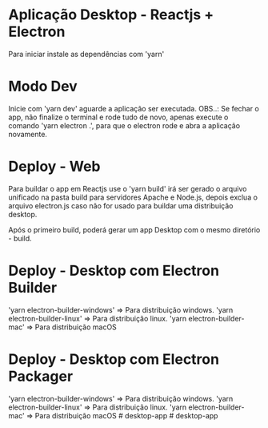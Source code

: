 # Aplicação Desktop - Reactjs + Electron

Para iniciar instale as dependências com 'yarn'

# Modo Dev

Inicie com 'yarn dev' aguarde a aplicação ser executada.
OBS..: Se fechar o app, não finalize o terminal e rode tudo de novo, apenas execute o comando 
'yarn electron .', para que o electron rode e abra a aplicação novamente.

# Deploy - Web

Para buildar o app em Reactjs use o 'yarn build' irá ser gerado o arquivo unificado
na pasta build para servidores Apache e Node.js, depois exclua o arquivo electron.js 
caso não for usado para buildar uma distribuição desktop.

Após o primeiro build, poderá gerar um app Desktop com o mesmo diretório - build.

# Deploy - Desktop com Electron Builder

'yarn electron-builder-windows' => Para distribuição windows.
'yarn electron-builder-linux' => Para distribuição linux.
'yarn electron-builder-mac' => Para distribuição macOS


# Deploy - Desktop com Electron Packager

'yarn electron-builder-windows' => Para distribuição windows.
'yarn electron-builder-linux' => Para distribuição linux.
'yarn electron-builder-mac' => Para distribuição macOS
#   d e s k t o p - a p p  
 #   d e s k t o p - a p p  
 